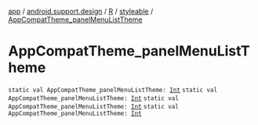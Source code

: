 [app](../../../index.md) / [android.support.design](../../index.md) / [R](../index.md) / [styleable](index.md) / [AppCompatTheme_panelMenuListTheme](.)

# AppCompatTheme_panelMenuListTheme

`static val AppCompatTheme_panelMenuListTheme: `[`Int`](https://kotlinlang.org/api/latest/jvm/stdlib/kotlin/-int/index.html)
`static val AppCompatTheme_panelMenuListTheme: `[`Int`](https://kotlinlang.org/api/latest/jvm/stdlib/kotlin/-int/index.html)
`static val AppCompatTheme_panelMenuListTheme: `[`Int`](https://kotlinlang.org/api/latest/jvm/stdlib/kotlin/-int/index.html)
`static val AppCompatTheme_panelMenuListTheme: `[`Int`](https://kotlinlang.org/api/latest/jvm/stdlib/kotlin/-int/index.html)